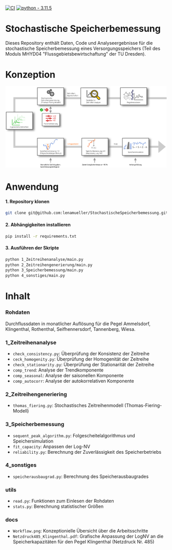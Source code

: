 [![CI](https://github.com/lenamueller/StochastischeSpeicherbemessung/actions/workflows/python-app.yml/badge.svg)](https://github.com/lenamueller/StochastischeSpeicherbemessung/actions/workflows/python-app.yml)
[![python - 3.11.5](https://img.shields.io/badge/python-3.11.5-ffe05c?logo=python&logoColor=4685b7)](https://)

# Stochastische Speicherbemessung
Dieses Repository enthält Daten, Code und Analyseergebnisse für die stochastische Speicherbemessung eines Versorgungsspeichers (Teil des Moduls MHYD04 "Flussgebietsbewirtschaftung" der TU Dresden).

# Konzeption
![](docs/Workflow.png)

# Anwendung
#### 1. Repository klonen
```bash
git clone git@github.com:lenamueller/StochastischeSpeicherbemessung.git
```
#### 2. Abhängigkeiten installieren
```bash
pip install -r requirements.txt
```
#### 3. Ausführen der Skripte
```bash 
python 1_Zeitreihenanalyse/main.py
python 2_Zeitreihengenerierung/main.py
python 3_Speicherbemessung/main.py
python 4_sonstiges/main.py
```

# Inhalt

### Rohdaten
Durchflussdaten in monatlicher Auflösung für die Pegel Ammelsdorf, Klingenthal, Rothenthal, Seifhennersdorf, Tannenberg, Wiesa.

### 1_Zeitreihenanalyse
- `check_consistency.py`: Überprüfung der Konsistenz der Zeitreihe
- `ceck_homogenity.py`: Überprüfung der Homogenität der Zeitreihe
- `check_stationarity.py`: Überprüfung der Stationarität der Zeitreihe
- `comp_trend`: Analyse der Trendkomponente
- `comp_seasonal`: Analyse der saisonellen Komponente
- `comp_autocorr`: Analyse der autokorrelativen Komponente

### 2_Zeitreihengeneriering
- `thomas_fiering.py`: Stochastisches Zeitreihenmodell (Thomas-Fiering-Modell)

### 3_Speicherbemessung
- `sequent_peak_algorithm.py`: Folgescheitelalgorithmus und Speichersimulation
- `fit_capacity`: Anpassen der Log-NV 
- `reliability.py`: Berechnung der Zuverlässigkeit des Speicherbetriebs

### 4_sonstiges
- `speicherausbaugrad.py`: Berechnung des Speicherausbaugrades

### utils
- `read.py`: Funktionen zum Einlesen der Rohdaten
- `stats.py`: Berechnung statistischer Größen

### docs
- `Workflow.png`: Konzeptionielle Übersicht über die Arbeitsschritte
- `Netzdruck485_Klingenthal.pdf`: Grafische Anpassung der LogNV an die Speicherkapazitäten für den Pegel Klingenthal (Netzdruck Nr. 485)
